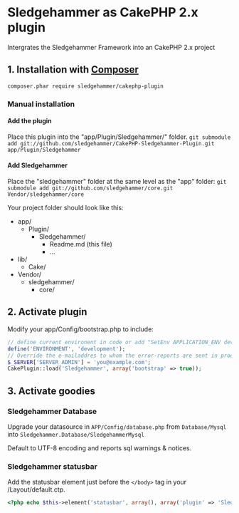 # Sledgehammer as CakePHP 2.x plugin #

Intergrates the Sledgehammer Framework into an CakePHP 2.x project

## 1. Installation with [Composer](http://getcomposer.org/) ##

```
composer.phar require sledgehammer/cakephp-plugin
```

###  Manual installation ###

#### Add the plugin  ####

Place this plugin into the "app/Plugin/Sledgehammer/" folder.
``` git submodule add git://github.com/sledgehammer/CakePHP-Sledgehammer-Plugin.git app/Plugin/Sledgehammer ```


#### Add Sledgehammer  ####
Place the "sledgehammer" folder at the same level as the "app" folder:
``` git submodule add git://github.com/sledgehammer/core.git Vendor/sledgehammer/core ```

Your project folder should look like this:

 - app/
   - Plugin/
     - Sledgehammer/
       - Readme.md (this file)
       - ...
 - lib/
   - Cake/
 - Vendor/
   - sledgehammer/
     - core/


## 2. Activate plugin ##

Modify your app/Config/bootstrap.php to include:

```php
// define current environent in code or add "SetEnv APPLICATION_ENV development" to your httpd.conf or .htaccess
define('ENVIRONMENT', 'development');
// Override the e-mailaddres to whom the error-reports are sent in production mode or rely on the SERVER_ADMIN in httpd.conf/.htaccess
$_SERVER['SERVER_ADMIN'] = 'you@example.com';
CakePlugin::load('Sledgehammer', array('bootstrap' => true));
```
## 3. Activate goodies ##

### Sledgehammer Database ###

Upgrade your datasource in `APP/Config/database.php` from `Database/Mysql` into `Sledgehammer.Database/SledgehammerMysql`

Default to UTF-8 encoding and reports sql warnings & notices.

### Sledgehammer statusbar ###

Add the statusbar element just before the `</body>` tag in your /Layout/default.ctp.

```php
<?php echo $this->element('statusbar', array(), array('plugin' => 'Sledgehammer')); ?>
```
